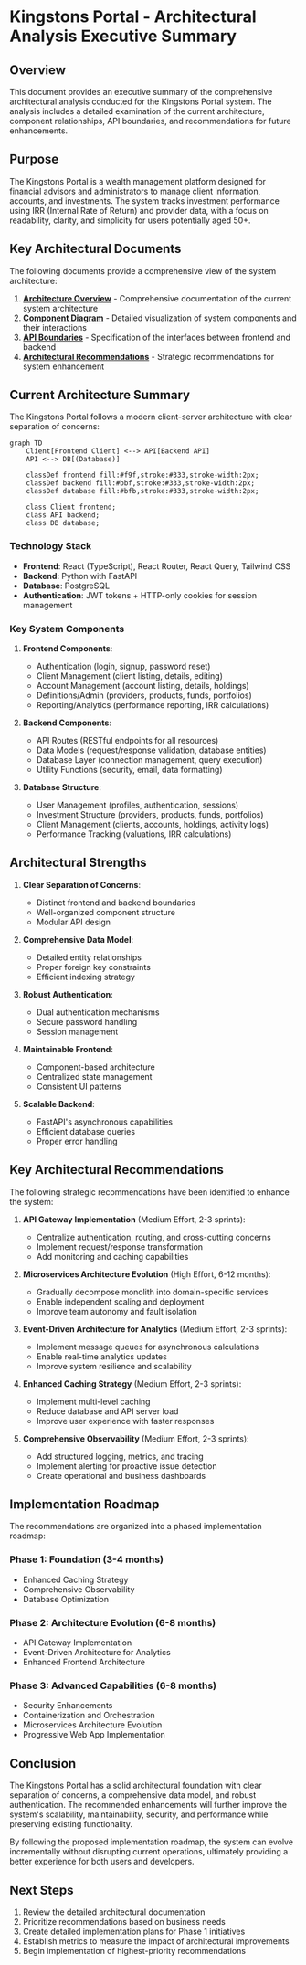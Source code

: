 # Kingstons Portal - Architectural Analysis Executive Summary

## Overview

This document provides an executive summary of the comprehensive architectural analysis conducted for the Kingstons Portal system. The analysis includes a detailed examination of the current architecture, component relationships, API boundaries, and recommendations for future enhancements.

## Purpose

The Kingstons Portal is a wealth management platform designed for financial advisors and administrators to manage client information, accounts, and investments. The system tracks investment performance using IRR (Internal Rate of Return) and provider data, with a focus on readability, clarity, and simplicity for users potentially aged 50+.

## Key Architectural Documents

The following documents provide a comprehensive view of the system architecture:

1. **[Architecture Overview](architecture.md)** - Comprehensive documentation of the current system architecture
2. **[Component Diagram](component_diagram.md)** - Detailed visualization of system components and their interactions
3. **[API Boundaries](api_boundaries.md)** - Specification of the interfaces between frontend and backend
4. **[Architectural Recommendations](architectural_recommendations.md)** - Strategic recommendations for system enhancement

## Current Architecture Summary

The Kingstons Portal follows a modern client-server architecture with clear separation of concerns:

```mermaid
graph TD
    Client[Frontend Client] <--> API[Backend API]
    API <--> DB[(Database)]
    
    classDef frontend fill:#f9f,stroke:#333,stroke-width:2px;
    classDef backend fill:#bbf,stroke:#333,stroke-width:2px;
    classDef database fill:#bfb,stroke:#333,stroke-width:2px;
    
    class Client frontend;
    class API backend;
    class DB database;
```

### Technology Stack

- **Frontend**: React (TypeScript), React Router, React Query, Tailwind CSS
- **Backend**: Python with FastAPI
- **Database**: PostgreSQL
- **Authentication**: JWT tokens + HTTP-only cookies for session management

### Key System Components

1. **Frontend Components**:
   - Authentication (login, signup, password reset)
   - Client Management (client listing, details, editing)
   - Account Management (account listing, details, holdings)
   - Definitions/Admin (providers, products, funds, portfolios)
   - Reporting/Analytics (performance reporting, IRR calculations)

2. **Backend Components**:
   - API Routes (RESTful endpoints for all resources)
   - Data Models (request/response validation, database entities)
   - Database Layer (connection management, query execution)
   - Utility Functions (security, email, data formatting)

3. **Database Structure**:
   - User Management (profiles, authentication, sessions)
   - Investment Structure (providers, products, funds, portfolios)
   - Client Management (clients, accounts, holdings, activity logs)
   - Performance Tracking (valuations, IRR calculations)

## Architectural Strengths

1. **Clear Separation of Concerns**:
   - Distinct frontend and backend boundaries
   - Well-organized component structure
   - Modular API design

2. **Comprehensive Data Model**:
   - Detailed entity relationships
   - Proper foreign key constraints
   - Efficient indexing strategy

3. **Robust Authentication**:
   - Dual authentication mechanisms
   - Secure password handling
   - Session management

4. **Maintainable Frontend**:
   - Component-based architecture
   - Centralized state management
   - Consistent UI patterns

5. **Scalable Backend**:
   - FastAPI's asynchronous capabilities
   - Efficient database queries
   - Proper error handling

## Key Architectural Recommendations

The following strategic recommendations have been identified to enhance the system:

1. **API Gateway Implementation** (Medium Effort, 2-3 sprints):
   - Centralize authentication, routing, and cross-cutting concerns
   - Implement request/response transformation
   - Add monitoring and caching capabilities

2. **Microservices Architecture Evolution** (High Effort, 6-12 months):
   - Gradually decompose monolith into domain-specific services
   - Enable independent scaling and deployment
   - Improve team autonomy and fault isolation

3. **Event-Driven Architecture for Analytics** (Medium Effort, 2-3 sprints):
   - Implement message queues for asynchronous calculations
   - Enable real-time analytics updates
   - Improve system resilience and scalability

4. **Enhanced Caching Strategy** (Medium Effort, 2-3 sprints):
   - Implement multi-level caching
   - Reduce database and API server load
   - Improve user experience with faster responses

5. **Comprehensive Observability** (Medium Effort, 2-3 sprints):
   - Add structured logging, metrics, and tracing
   - Implement alerting for proactive issue detection
   - Create operational and business dashboards

## Implementation Roadmap

The recommendations are organized into a phased implementation roadmap:

### Phase 1: Foundation (3-4 months)
- Enhanced Caching Strategy
- Comprehensive Observability
- Database Optimization

### Phase 2: Architecture Evolution (6-8 months)
- API Gateway Implementation
- Event-Driven Architecture for Analytics
- Enhanced Frontend Architecture

### Phase 3: Advanced Capabilities (6-8 months)
- Security Enhancements
- Containerization and Orchestration
- Microservices Architecture Evolution
- Progressive Web App Implementation

## Conclusion

The Kingstons Portal has a solid architectural foundation with clear separation of concerns, a comprehensive data model, and robust authentication. The recommended enhancements will further improve the system's scalability, maintainability, security, and performance while preserving existing functionality.

By following the proposed implementation roadmap, the system can evolve incrementally without disrupting current operations, ultimately providing a better experience for both users and developers.

## Next Steps

1. Review the detailed architectural documentation
2. Prioritize recommendations based on business needs
3. Create detailed implementation plans for Phase 1 initiatives
4. Establish metrics to measure the impact of architectural improvements
5. Begin implementation of highest-priority recommendations
